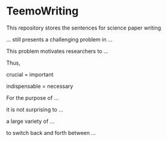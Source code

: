 # TeemoWriting
This repository stores the sentences for science paper writing

... still presents a challenging problem in ...

This problem motivates researchers to ...

Thus,

crucial = important

indispensable = necessary

For the purpose of ...

it is not surprising to ...

a large variety of ...

to switch back and forth between ...

